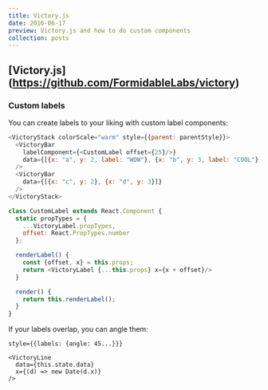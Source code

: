 ```yaml
---
title: Victory.js
date: 2016-06-17
preview: Victory.js and how to do custom components
collection: posts
---
```

## [Victory.js] (https://github.com/FormidableLabs/victory)

### Custom labels

You can create labels to your liking with custom label components:


```js
<VictoryStack colorScale="warm" style={{parent: parentStyle}}>
  <VictoryBar
    labelComponent={<CustomLabel offset={25}/>}
    data={[{x: "a", y: 2, label: "WOW"}, {x: "b", y: 3, label: "COOL"}]}
  />
  <VictoryBar
    data={[{x: "c", y: 2}, {x: "d", y: 3}]}
  />
</VictoryStack>
```

```js
class CustomLabel extends React.Component {
  static propTypes = {
    ...VictoryLabel.propTypes,
    offset: React.PropTypes.number
  };

  renderLabel() {
    const {offset, x} = this.props;
    return <VictoryLabel {...this.props} x={x + offset}/>
  }

  render() {
    return this.renderLabel();
  }
}
```

If your labels overlap, you can angle them:

```
style={{labels: {angle: 45...}}}
```
```
<VictoryLine
  data={this.state.data}
  x={(d) => new Date(d.x)}
/>
```
